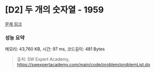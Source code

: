 # [D2] 두 개의 숫자열 - 1959 

[문제 링크](https://swexpertacademy.com/main/code/problem/problemDetail.do?contestProbId=AV5PpoFaAS4DFAUq) 

### 성능 요약

메모리: 43,760 KB, 시간: 97 ms, 코드길이: 481 Bytes



> 출처: SW Expert Academy, https://swexpertacademy.com/main/code/problem/problemList.do